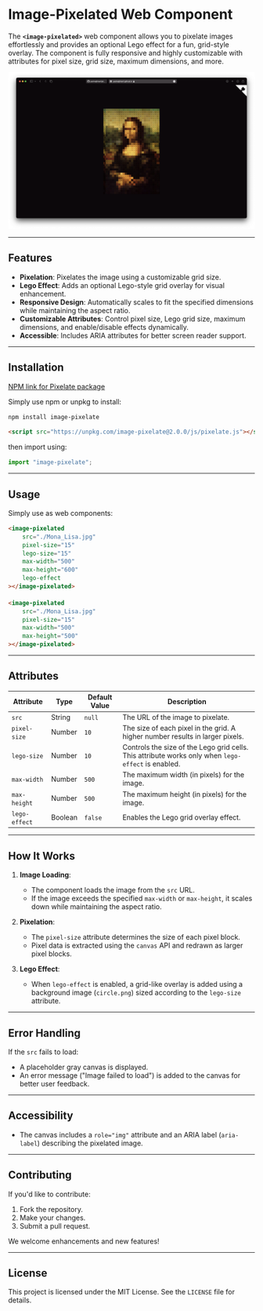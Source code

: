 # Image-Pixelated Web Component

The **`<image-pixelated>`** web component allows you to pixelate images effortlessly and provides an optional Lego effect for a fun, grid-style overlay. The component is fully responsive and highly customizable with attributes for pixel size, grid size, maximum dimensions, and more.

![Mona Lisa Pixelated](./assets/screenshot.png)

---

## Features

- **Pixelation**: Pixelates the image using a customizable grid size.
- **Lego Effect**: Adds an optional Lego-style grid overlay for visual enhancement.
- **Responsive Design**: Automatically scales to fit the specified dimensions while maintaining the aspect ratio.
- **Customizable Attributes**: Control pixel size, Lego grid size, maximum dimensions, and enable/disable effects dynamically.
- **Accessible**: Includes ARIA attributes for better screen reader support.

---

## Installation

[NPM link for Pixelate package](https://www.npmjs.com/package/image-pixelate)

Simply use npm or unpkg to install:

```bash
npm install image-pixelate
```

```html
<script src="https://unpkg.com/image-pixelate@2.0.0/js/pixelate.js"></script>
```

then import using:

```js
import "image-pixelate";
```

---

## Usage

Simply use as web components:

```html
<image-pixelated
    src="./Mona_Lisa.jpg"
    pixel-size="15"
    lego-size="15"
    max-width="500"
    max-height="600"
    lego-effect
></image-pixelated>

<image-pixelated
    src="./Mona_Lisa.jpg"
    pixel-size="15"
    max-width="500"
    max-height="500"
></image-pixelated>
```

---

## Attributes

| Attribute      | Type    | Default Value | Description                                                                                         |
|----------------|---------|---------------|-----------------------------------------------------------------------------------------------------|
| `src`    | String  | `null`        | The URL of the image to pixelate.                                                                  |
| `pixel-size`   | Number  | `10`          | The size of each pixel in the grid. A higher number results in larger pixels.                      |
| `lego-size`    | Number  | `10`          | Controls the size of the Lego grid cells. This attribute works only when `lego-effect` is enabled. |
| `max-width`    | Number  | `500`         | The maximum width (in pixels) for the image.                                                       |
| `max-height`   | Number  | `500`         | The maximum height (in pixels) for the image.                                                      |
| `lego-effect`  | Boolean | `false`       | Enables the Lego grid overlay effect.                                                              |

---

## How It Works

1. **Image Loading**:
   - The component loads the image from the `src` URL.
   - If the image exceeds the specified `max-width` or `max-height`, it scales down while maintaining the aspect ratio.

2. **Pixelation**:
   - The `pixel-size` attribute determines the size of each pixel block.
   - Pixel data is extracted using the `canvas` API and redrawn as larger pixel blocks.

3. **Lego Effect**:
   - When `lego-effect` is enabled, a grid-like overlay is added using a background image (`circle.png`) sized according to the `lego-size` attribute.

---

## Error Handling

If the `src` fails to load:

- A placeholder gray canvas is displayed.
- An error message ("Image failed to load") is added to the canvas for better user feedback.

---

## Accessibility

- The canvas includes a `role="img"` attribute and an ARIA label (`aria-label`) describing the pixelated image.

---

## Contributing

If you'd like to contribute:

1. Fork the repository.
2. Make your changes.
3. Submit a pull request.

We welcome enhancements and new features!

---

## License

This project is licensed under the MIT License. See the `LICENSE` file for details.
